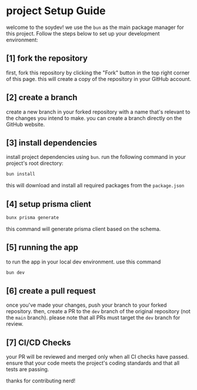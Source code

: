 # project Setup Guide

welcome to the soydev! we use the `bun` as the main package manager for this project. Follow the steps below to set up your development environment:

## [1] fork the repository

first, fork this repository by clicking the "Fork" button in the top right corner of this page. this will create a copy of the repository in your GitHub account.

## [2] create a branch

create a new branch in your forked repository with a name that's relevant to the changes you intend to make. you can create a branch directly on the GitHub website.

## [3] install dependencies

install project dependencies using `bun`. run the following command in your project's root directory:

```bash
bun install
```

this will download and install all required packages from the `package.json`

## [4] setup prisma client

```bash
bunx prisma generate
```

this command will generate prisma client based on the schema.

## [5] running the app

to run the app in your local dev environment. use this command

```bash
bun dev
```

## [6] create a pull request

once you've made your changes, push your branch to your forked repository. then, create a PR to the `dev` branch of the original repository (not the `main` branch). please note that all PRs must target the `dev` branch for review.

## [7] CI/CD Checks

your PR will be reviewed and merged only when all CI checks have passed. ensure that your code meets the project's coding standards and that all tests are passing.

thanks for contributing nerd!

